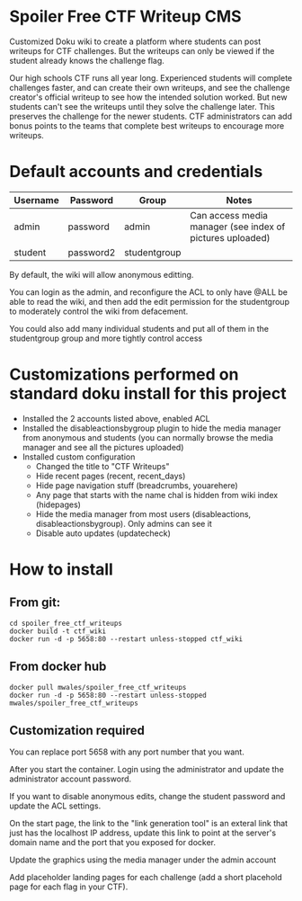 # Spoiler Free CTF Writeup CMS

Customized Doku wiki to create a platform where students can post writeups for
CTF challenges.  But the writeups can only be viewed if the student already
knows the challenge flag.

Our high schools CTF runs all year long.  Experienced students will complete
challenges faster, and can create their own writeups, and see the challenge
creator's official writeup to see how the intended solution worked.  But new
students can't see the writeups until they solve the challenge later.  This
preserves the challenge for the newer students.  CTF administrators can add
bonus points to the teams that complete best writeups to encourage more
writeups.

# Default accounts and credentials

| Username      | Password        | Group          | Notes                                                     |
| --------------| --------------- | -------------- | --------------------------------------------------------- |
| admin         | password        | admin          | Can access media manager (see index of pictures uploaded) |
| student       | password2       | studentgroup   |                                                           |

By default, the wiki will allow anonymous editting.

You can login as the admin, and reconfigure the ACL to only have @ALL be able to read the wiki, and then add
the edit permission for the studentgroup to moderately control the wiki from defacement.

You could also add many individual students and put all of them in the studentgroup group and more tightly
control access

# Customizations performed on standard doku install for this project

* Installed the 2 accounts listed above, enabled ACL
* Installed the disableactionsbygroup plugin to hide the media manager from
  anonymous and students (you can normally browse the media manager and see
  all the pictures uploaded)
* Installed custom configuration
  * Changed the title to "CTF Writeups"
  * Hide recent pages (recent, recent_days)
  * Hide page navigation stuff (breadcrumbs, youarehere)
  * Any page that starts with the name chal is hidden from wiki index (hidepages)
  * Hide the media manager from most users (disableactions, disableactionsbygroup).
    Only admins can see it
  * Disable auto updates (updatecheck)

# How to install

## From git:

```
cd spoiler_free_ctf_writeups
docker build -t ctf_wiki
docker run -d -p 5658:80 --restart unless-stopped ctf_wiki
```

## From docker hub

```
docker pull mwales/spoiler_free_ctf_writeups
docker run -d -p 5658:80 --restart unless-stopped mwales/spoiler_free_ctf_writeups
```

## Customization required

You can replace port 5658 with any port number that you want.

After you start the container.  Login using the administrator and update the administrator account
password.

If you want to disable anonymous edits, change the student password and update the ACL settings.

On the start page, the link to the "link generation tool" is an exteral link that just has the
localhost IP address, update this link to point at the server's domain name and the port that
you exposed for docker.

Update the graphics using the media manager under the admin account

Add placeholder landing pages for each challenge (add a short placehold page for each flag in your
CTF).



